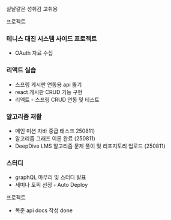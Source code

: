 실낱같은 성취감 고취용

프로젝트
### 테니스 대진 시스템 사이드 프로젝트
- OAuth 자료 수집

### 리액트 실습
- 스프링 게시판 연동용 api 뚫기
- react 게시판 CRUD 기능 구현
- 리액트 - 스프링 CRUD 연동 및 테스트

### 알고리즘 재활
- 메인 미션 자바 중급 태스크 250811)
- 알고리즘 그래프 이론 완료 (250811)
- DeepDive LMS 알고리즘 문제 풀이 및 리포지토리 업로드 (250811)

### 스터디
- graphQL 마무리 및 스터디 발표
- 세미나 토픽 선정 - Auto Deploy

프로젝트
- 목준 api docs 작성 done